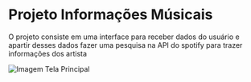 # Projeto Informações Músicais

O projeto consiste em uma interface para receber dados do usuário e apartir desses dados fazer uma pesquisa na API do spotify para trazer informações dos artista

![Imagem Tela Principal](Informacoes-Musicais/tela-principal.png)
